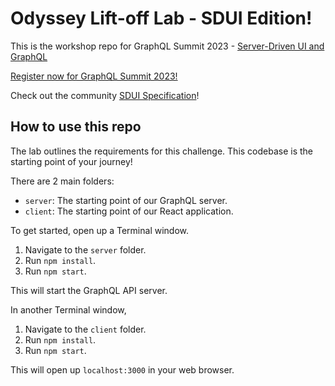 # Odyssey Lift-off Lab - SDUI Edition!

This is the workshop repo for GraphQL Summit 2023 - [Server-Driven UI and GraphQL](https://summit.graphql.com/event/c51538f6-4b76-44e3-871e-54180c77cad8/websitePage:1e3136e7-807f-4b7d-a0e1-9adb59e9336e)

[Register now for GraphQL Summit 2023!](https://bit.ly/3XEzbUA)

Check out the community [SDUI Specification](https://github.com/apollosolutions/sdui-specification)!

## How to use this repo

The lab outlines the requirements for this challenge. This codebase is the starting point of your journey!

There are 2 main folders:

- `server`: The starting point of our GraphQL server.
- `client`: The starting point of our React application.

To get started, open up a Terminal window.

1. Navigate to the `server` folder.
1. Run `npm install`.
1. Run `npm start`.

This will start the GraphQL API server.

In another Terminal window,

1. Navigate to the `client` folder.
1. Run `npm install`.
1. Run `npm start`.

This will open up `localhost:3000` in your web browser.
